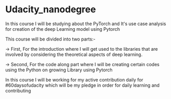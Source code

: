 # Udacity_nanodegree

In this course I will be studying about the PyTorch and It's use case analysis for creation of the deep Learning model using Pytorch

This course will be divided into two parts:-

-> First, For the introduction where I will get used to the libraries that are involved by considering the theoretical aspects of
   deep learning.

-> Second, For the code along part where I will be creating certain codes using the Python on growing Library using Pytorch
   
In this course I will be working for my active contribution daily for #60daysofudacity which will be my pledge in order for daily learning and contributing
